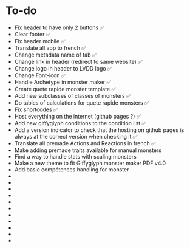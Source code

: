 # To-do

- Fix header to have only 2 buttons ✅
- Clear footer ✅
- Fix header mobile ✅
- Translate all app to french ✅
- Change metadata name of tab ✅
- Change link in header (redirect to same website) ✅
- Change logo in header to LVDD logo ✅
- Change Font-icon ✅
- Handle Archetype in monster maker ✅
- Create quete rapide monster template ✅
- Add new subclasses of classes of monsters ✅
- Do tables of calculations for quete rapide monsters ✅
- Fix shortcodes ✅
- Host everything on the internet (github pages ?) ✅
- Add new giffyglyph conditions to the condition list ✅
- Add a version indicator to check that the hosting on github pages is always at the correct version when checking it ✅
- Translate all premade Actions and Reactions in french ✅
- Make adding premade traits available for manual monsters
- Find a way to handle stats with scaling monsters
- Make a new theme to fit Giffyglyph monster maker PDF v4.0
- Add basic compétences handling for monster
-
-
-
-
-
-
-
-
-
-
-
